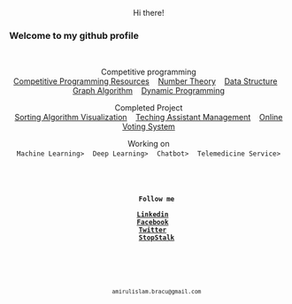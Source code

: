 
<p align="center">
  <p align="center">Hi there!</br><h3>Welcome to my github profile</h3></p>
</p>

</br>

<p align="center">
	<a>Competitive programming</a></br>
	<a href="https://github.com/shiningflash/Competitive-Programming-Resources">Competitive Programming Resources</a>&nbsp;&nbsp;&nbsp;
	<a href="https://github.com/shiningflash/Number-Theory">Number Theory</a>&nbsp;&nbsp;&nbsp;
	<a href="https://github.com/shiningflash/Advance-Data-Structure">Data Structure</a>&nbsp;&nbsp;&nbsp;
	<a href="https://github.com/shiningflash/Graph-Algorithm">Graph Algorithm</a>&nbsp;&nbsp;&nbsp;
	<a href="https://github.com/shiningflash/Dynamic-Programming">Dynamic Programming</a>
</p>

<p align="center">
	<a>Completed Project</a></br>
	<a href="https://github.com/shiningflash/Sorting-Algorithm-Visualization">Sorting Algorithm Visualization</a>&nbsp;&nbsp;&nbsp;
	<a href=https://github.com/shiningflash/BRACU-ST-MANAGEMENT">Teching Assistant Management</a>&nbsp;&nbsp;&nbsp;
	<a href="https://github.com/shiningflash/Online-Voting-System">Online Voting System</a>
</p>

<p align="center">
	<a>Working on</a></br>
	<a><code>Machine Learning></code></a>&nbsp;&nbsp;&nbsp;
	<a><code>Deep Learning></code></a>&nbsp;&nbsp;&nbsp;
	<a><code>Chatbot></code></a>&nbsp;&nbsp;&nbsp;
	<a><code>Telemedicine Service></a>
</p>

<p align="center">
	<b><a>Follow me</a></br>
	<a href="amirulislam.bracu@gmail.com>Gmail</a>&nbsp;&nbsp;
	<a href="https://www.linkedin.com/in/amirulislamalmamun/">Linkedin</a>&nbsp;&nbsp;
	<a href="https://facebook.com/shiningflaash">Facebook</a>&nbsp;&nbsp;
	<a href="https://twitter.com/_shiningflash">Twitter</a>&nbsp;&nbsp;
	<a href="https://www.stopstalk.com/user/profile/shiningflash">StopStalk</a>
	</b>
</p>

<p align="center">
	<sub>amirulislam.bracu@gmail.com</sub>
</p>
